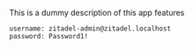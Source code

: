 This is a dummy description of this app features


    username: zitadel-admin@zitadel.localhost
    password: Password1!

